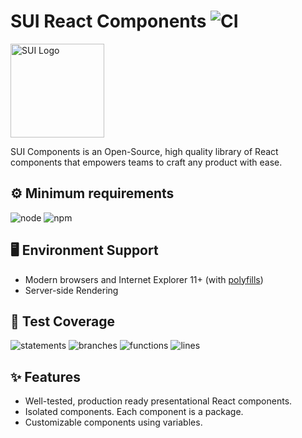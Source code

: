 # SUI React Components ![CI](https://github.com/SUI-Components/sui-components/workflows/CI/badge.svg)

<img src="https://avatars2.githubusercontent.com/u/13288987?s=200&v=4" alt="SUI Logo" width="150">

SUI Components is an Open-Source, high quality library of React components that empowers teams to craft any product with ease.

## ⚙️ Minimum requirements
![node](https://shields.io/badge/node-v16+-lightgray?logo=nodedotjs&logoWidth=20&style=for-the-badge)
![npm](https://shields.io/badge/npm-v7+-lightgrey?logo=npm&logoWidth=20&style=for-the-badge)

## 🖥 Environment Support

- Modern browsers and Internet Explorer 11+ (with [polyfills](https://github.com/SUI-Components/sui/tree/master/packages/sui-polyfills))
- Server-side Rendering

## 🧪 Test Coverage

![statements](https://shields.io/badge/statements-62.2%25-red)
![branches](https://shields.io/badge/branches-43.02%25-550000)
![functions](https://shields.io/badge/functions-44.9%25-550000)
![lines](https://shields.io/badge/lines-64.15%25-red)

## ✨ Features

- Well-tested, production ready presentational React components.
- Isolated components. Each component is a package.
- Customizable components using variables.

